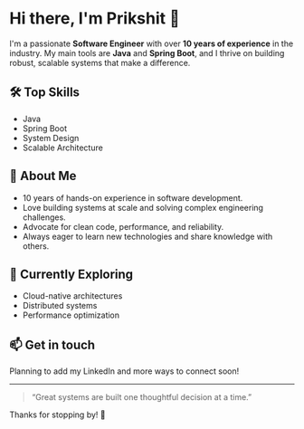 # Hi there, I'm Prikshit 👋

I'm a passionate **Software Engineer** with over **10 years of experience** in the industry. My main tools are **Java** and **Spring Boot**, and I thrive on building robust, scalable systems that make a difference.

## 🛠️ Top Skills
- Java
- Spring Boot
- System Design
- Scalable Architecture

## 🚀 About Me
- 10 years of hands-on experience in software development.
- Love building systems at scale and solving complex engineering challenges.
- Advocate for clean code, performance, and reliability.
- Always eager to learn new technologies and share knowledge with others.

## 🌱 Currently Exploring
- Cloud-native architectures
- Distributed systems
- Performance optimization

## 📫 Get in touch
Planning to add my LinkedIn and more ways to connect soon!

---

> “Great systems are built one thoughtful decision at a time.”

Thanks for stopping by! 👏
